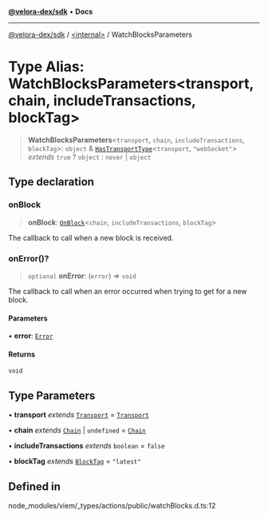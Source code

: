 [**@velora-dex/sdk**](../../README.md) • **Docs**

***

[@velora-dex/sdk](../../globals.md) / [\<internal\>](../README.md) / WatchBlocksParameters

# Type Alias: WatchBlocksParameters\<transport, chain, includeTransactions, blockTag\>

> **WatchBlocksParameters**\<`transport`, `chain`, `includeTransactions`, `blockTag`\>: `object` & [`HasTransportType`](HasTransportType.md)\<`transport`, `"webSocket"`\> *extends* `true` ? `object` : `never` \| `object`

## Type declaration

### onBlock

> **onBlock**: [`OnBlock`](OnBlock.md)\<`chain`, `includeTransactions`, `blockTag`\>

The callback to call when a new block is received.

### onError()?

> `optional` **onError**: (`error`) => `void`

The callback to call when an error occurred when trying to get for a new block.

#### Parameters

• **error**: [`Error`](../interfaces/Error.md)

#### Returns

`void`

## Type Parameters

• **transport** *extends* [`Transport`](Transport.md) = [`Transport`](Transport.md)

• **chain** *extends* [`Chain`](Chain.md) \| `undefined` = [`Chain`](Chain.md)

• **includeTransactions** *extends* `boolean` = `false`

• **blockTag** *extends* [`BlockTag`](BlockTag.md) = `"latest"`

## Defined in

node\_modules/viem/\_types/actions/public/watchBlocks.d.ts:12
